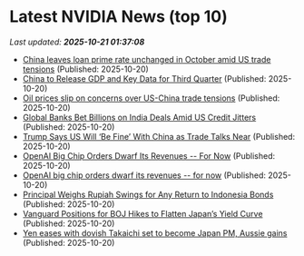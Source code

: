 # Latest NVIDIA News (top 10)
_Last updated: **2025-10-21 01:37:08**_

- [China leaves loan prime rate unchanged in October amid US trade tensions](https://biztoc.com/x/f7a11e7e8dc238ee) (Published: 2025-10-20)
- [China to Release GDP and Key Data for Third Quarter](https://biztoc.com/x/a20936db3881a7b7) (Published: 2025-10-20)
- [Oil prices slip on concerns over US-China trade tensions](https://biztoc.com/x/6be1a566a61b443f) (Published: 2025-10-20)
- [Global Banks Bet Billions on India Deals Amid US Credit Jitters](https://biztoc.com/x/4bede4c7f2bccdf2) (Published: 2025-10-20)
- [Trump Says US Will ‘Be Fine’ With China as Trade Talks Near](https://biztoc.com/x/06e7301624da039d) (Published: 2025-10-20)
- [OpenAI Big Chip Orders Dwarf Its Revenues -- For Now](https://www.ibtimes.com/openai-big-chip-orders-dwarf-its-revenues-now-3787571) (Published: 2025-10-20)
- [OpenAI big chip orders dwarf its revenues -- for now](https://finance.yahoo.com/news/openai-big-chip-orders-dwarf-011450794.html) (Published: 2025-10-20)
- [Principal Weighs Rupiah Swings for Any Return to Indonesia Bonds](https://biztoc.com/x/6f8de0ff810d0d7d) (Published: 2025-10-20)
- [Vanguard Positions for BOJ Hikes to Flatten Japan’s Yield Curve](https://biztoc.com/x/824a3eb63ceda66d) (Published: 2025-10-20)
- [Yen eases with dovish Takaichi set to become Japan PM, Aussie gains](https://biztoc.com/x/aaf3142b4a740305) (Published: 2025-10-20)
